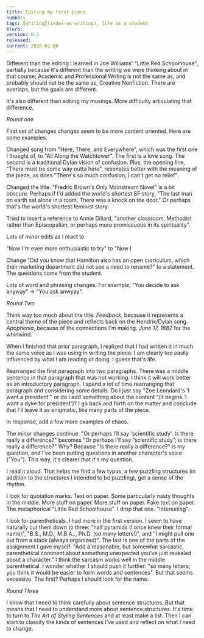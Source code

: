 ```yaml
---
title: Editing my first piece
number: 
tags: [Writing](index-on-writing), life as a student
blurb: 
version: 0.1
released: 
current: 2020-02-08
---
```

Different than the editing I learned in Joe Williams' "Little Red 
Schoolhouse", partially because it's different than the writing we
were thinking about in that course; Academic and Professional Writing
is not the same as, and probably should not be the same as, Creative
Nonfiction.  There are overlaps, but the goals are different.

It's also different than editing my musings.  More difficulty articulating
that difference.

_Round one_

First set of changes changes seem to be more content oriented.  Here are
some examples.

Changed song from "Here, There, and Everywhere", which was the first
one I thought of, to "All Along the Watchtower".  The first is a
love song.  The second is a traditional Dylan vision of confusion.
Plus, the opening line, "There must be some way outta here", resonates
better with the meaning of the piece, as does "There's so much
confusion, I can't get no relief".

Changed the title.  "Fredric Brown's Only Mainstream Novel" is a
bit obscure.  Perhaps if I'd added the world's shortest SF story,
"The last man on earth sat alone in a room.  There was a knock on
the door." Or perhaps that's the world's shortest feminist story.

Tried to insert a reference to Annie Dillard, "another classroom,
Methodist rather than Episcopalian, or perhaps more promiscuous in its
spirituality".

Lots of minor edits as I react to 

"Now I'm even more enthusiastic to try" to "Now I 

Change "Did you know that Hamilton also has an open curriculum,
which their marketing department did not see a need to rename?" to
a statement.  The questions come from the student.

Lots of word and phrasing changes.  For example,  "You decide to
ask anyway" -> "You ask anwyay".

_Round Two_

Think way too much about the title.  _Feedback_, because it represents
a central theme of the piece and reflects back on the Hendrix/Dylan song.
_Apophenia_, because of the connections I'm making.  _June 17, 1882_
for the whirlwind.  

When I finished that prior paragraph, I realized that I had written it
in much the same voice as I was using in writing the piece.  I am clearly
too easily influenced by what I am reading or doing.  I guess that's life.

Rearranged the first paragraph into two paragraphs.  There was a middle
sentence in that paragraph that was not working.  I think it will work
better as an introductory paragraph.  I spend a lot of time rearranging
that paragraph and considering some details.  Do I just say "Zoe Leondard's
'I want a president'" or do I add something about the content "(it begins
'I want a dyke for president')?  I go back and forth on the matter and
conclude that I'll leave it as enigmatic, like many parts of the piece.

In response, add a few more examples of chaos.

The minor changes continue.  "Or perhaps I’ll say 'scientific study'.
Is there really a difference?" becomes "Or perhaps I’ll say “scientific
study”; is there really a difference?"  Why?  Because "Is there
really a difference?" is my question, and I've been putting questions
in another character's voice ("You").  This way, it's clearer that it's
my question.

I read it aloud.  That helps me find a few typos, a few puzzling
structures (in addition to the structures I intended to be puzzling),
get a sense of the rhythm.

I look for quotation marks.  Text on paper.  Some particularly nasty
thoughts in the middle.  More stuff on paper.  More stuff on paper.
Fake text on paper.  The metaphorical "Little Red Schoolhouse".  I drop
that one.  "Interesting".

I look for parentheticals.  I had more in the first version. I seem
to have naturally cut them down to three: "half pyramids (I once
knew their formal name)", "B.S., M.D., M.B.A.., Ph.D. (so many
letters!)", and "I might pull one out from a stack (always organized)".
The last is one of the parts of the assignment I gave myself: "Add
a reasonable, but somewhat sarcastic, parenthetical comment about
something unexpected you’ve just revealed about a character."
I think the sarcasm works well in the middle parenthetical.  I wonder
whether I should push it further: "so many letters; you think it would
be easier to form words and sentences".  But that seems excessive.
The first?  Perhaps I should look for the name.


_Round Three_

I know that I need to think carefully about sentence structures.  But that
means that I need to understand more about sentence structures.  It's time
to turn to _The Art of Styling Sentences_ and at least make a list.  Then
I can start to classify the kinds of sentences I've used and reflect on
what I need to change.
